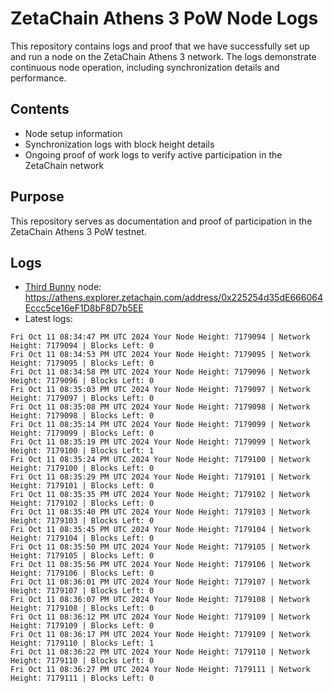 # ZetaChain Athens 3 PoW Node Logs
This repository contains logs and proof that we have successfully set up and run a node on the ZetaChain Athens 3 network. The logs demonstrate continuous node operation, including synchronization details and performance.

## Contents
- Node setup information
- Synchronization logs with block height details
- Ongoing proof of work logs to verify active participation in the ZetaChain network

## Purpose
This repository serves as documentation and proof of participation in the ZetaChain Athens 3 PoW testnet.

## Logs

- [Third Bunny](https://thirdbunny.xyz/) node: https://athens.explorer.zetachain.com/address/0x225254d35dE666064Eccc5ce16eF1D8bF8D7b5EE
- Latest logs:
```
Fri Oct 11 08:34:47 PM UTC 2024 Your Node Height: 7179094 | Network Height: 7179094 | Blocks Left: 0
Fri Oct 11 08:34:53 PM UTC 2024 Your Node Height: 7179095 | Network Height: 7179095 | Blocks Left: 0
Fri Oct 11 08:34:58 PM UTC 2024 Your Node Height: 7179096 | Network Height: 7179096 | Blocks Left: 0
Fri Oct 11 08:35:03 PM UTC 2024 Your Node Height: 7179097 | Network Height: 7179097 | Blocks Left: 0
Fri Oct 11 08:35:08 PM UTC 2024 Your Node Height: 7179098 | Network Height: 7179098 | Blocks Left: 0
Fri Oct 11 08:35:14 PM UTC 2024 Your Node Height: 7179099 | Network Height: 7179099 | Blocks Left: 0
Fri Oct 11 08:35:19 PM UTC 2024 Your Node Height: 7179099 | Network Height: 7179100 | Blocks Left: 1
Fri Oct 11 08:35:24 PM UTC 2024 Your Node Height: 7179100 | Network Height: 7179100 | Blocks Left: 0
Fri Oct 11 08:35:29 PM UTC 2024 Your Node Height: 7179101 | Network Height: 7179101 | Blocks Left: 0
Fri Oct 11 08:35:35 PM UTC 2024 Your Node Height: 7179102 | Network Height: 7179102 | Blocks Left: 0
Fri Oct 11 08:35:40 PM UTC 2024 Your Node Height: 7179103 | Network Height: 7179103 | Blocks Left: 0
Fri Oct 11 08:35:45 PM UTC 2024 Your Node Height: 7179104 | Network Height: 7179104 | Blocks Left: 0
Fri Oct 11 08:35:50 PM UTC 2024 Your Node Height: 7179105 | Network Height: 7179105 | Blocks Left: 0
Fri Oct 11 08:35:56 PM UTC 2024 Your Node Height: 7179106 | Network Height: 7179106 | Blocks Left: 0
Fri Oct 11 08:36:01 PM UTC 2024 Your Node Height: 7179107 | Network Height: 7179107 | Blocks Left: 0
Fri Oct 11 08:36:07 PM UTC 2024 Your Node Height: 7179108 | Network Height: 7179108 | Blocks Left: 0
Fri Oct 11 08:36:12 PM UTC 2024 Your Node Height: 7179109 | Network Height: 7179109 | Blocks Left: 0
Fri Oct 11 08:36:17 PM UTC 2024 Your Node Height: 7179109 | Network Height: 7179110 | Blocks Left: 1
Fri Oct 11 08:36:22 PM UTC 2024 Your Node Height: 7179110 | Network Height: 7179110 | Blocks Left: 0
Fri Oct 11 08:36:27 PM UTC 2024 Your Node Height: 7179111 | Network Height: 7179111 | Blocks Left: 0
```
